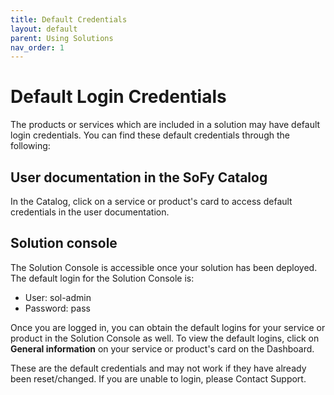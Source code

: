 ```yaml
---
title: Default Credentials
layout: default
parent: Using Solutions
nav_order: 1
---
```


# **Default Login Credentials**

The products or services which are included in a solution may have default login credentials. You can find these default credentials through the following:

## **User documentation in the SoFy Catalog**
In the Catalog, click on a service or product's card to access default credentials in the user documentation.

## **Solution console**
The Solution Console is accessible once your solution has been deployed.  The default login for the Solution Console is:
* User: sol-admin
* Password: pass

Once you are logged in, you can obtain the default logins for your service or product in the Solution Console as well. To view the default logins, click on **General information** on your service or product's card on the Dashboard.

These are the default credentials and may not work if they have already been reset/changed. If you are unable to login, please Contact Support.
